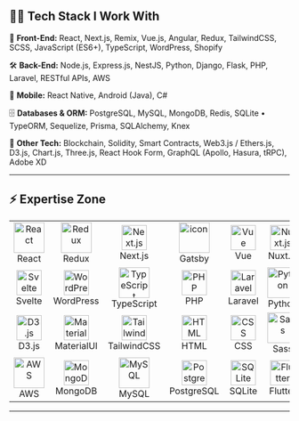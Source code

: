 ## 🧑‍💻 Tech Stack I Work With

🎨 **Front-End:** React, Next.js, Remix, Vue.js, Angular, Redux, TailwindCSS, SCSS, JavaScript (ES6+), TypeScript, WordPress, Shopify  

🛠️ **Back-End:** Node.js, Express.js, NestJS, Python, Django, Flask, PHP, Laravel, RESTful APIs, AWS  

📱 **Mobile:** React Native, Android (Java), C#  

🗄️ **Databases & ORM:** PostgreSQL, MySQL, MongoDB, Redis, SQLite • TypeORM, Sequelize, Prisma, SQLAlchemy, Knex  

🌌 **Other Tech:** Blockchain, Solidity, Smart Contracts, Web3.js / Ethers.js, D3.js, Chart.js, Three.js, React Hook Form, GraphQL (Apollo, Hasura, tRPC), Adobe XD  

---

## ⚡️ Expertise Zone
<p align="center">
<table align="center">
  <tr>
    <td align="center" width="90">
      <img src="https://techstack-generator.vercel.app/react-icon.svg" width="55" height="55" alt="React"/>
      <br>React
    </td>
    <td align="center" width="90">
      <img src="https://techstack-generator.vercel.app/redux-icon.svg" width="55" height="55" alt="Redux"/>
      <br>Redux
    </td>
    <td align="center" width="90">
      <img src="https://skillicons.dev/icons?i=nextjs" width="45" height="45" alt="Next.js"/>
      <br>Next.js
    </td>
    <td align="center" width="90">
      <img src="https://techstack-generator.vercel.app/gatsby-icon.svg" alt="icon" width="55" height="55" />
      <br>Gatsby
    </td>
    <td align="center" width="90">
      <img src="https://skillicons.dev/icons?i=vue" width="45" height="45" alt="Vue"/>
      <br>Vue
    </td>
    <td align="center" width="90">
      <img src="https://skillicons.dev/icons?i=nuxtjs" width="45" height="45" alt="Nuxt.js"/>
      <br>Nuxt.js
    </td>
    <td align="center" width="90">
      <img src="https://skillicons.dev/icons?i=angular" width="45" height="45" alt="Angular"/>
      <br>Angular
    </td>
    <td align="center" width="90">
      <img src="https://skillicons.dev/icons?i=nestjs" width="45" height="45" alt="NestJS"/>
      <br>NestJS
    </td>
    <td align="center" width="90">
      <img src="https://skillicons.dev/icons?i=nodejs" width="45" height="45" alt="Node.js"/>
      <br>Node.js
    </td>
    <td align="center" width="90">
      <img src="https://skillicons.dev/icons?i=express" width="45" height="45" alt="Express"/>
      <br>Express
    </td>
  </tr>
  <tr>
    <td align="center" width="90">
      <img src="https://skillicons.dev/icons?i=svelte" width="45" height="45" alt="Svelte"/>
      <br>Svelte
    </td>
    <td align="center" width="90">
      <img src="https://skillicons.dev/icons?i=wordpress" width="45" height="45" alt="WordPress"/>
      <br>WordPress
    </td>
    <td align="center" width="90">
      <img src="https://techstack-generator.vercel.app/ts-icon.svg" width="55" height="55" alt="TypeScript"/>
      <br>TypeScript
    </td>
    <td align="center" width="90">
      <img src="https://skillicons.dev/icons?i=php" width="45" height="45" alt="PHP"/>
      <br>PHP
    </td>
    <td align="center" width="90">
      <img src="https://skillicons.dev/icons?i=laravel" width="45" height="45" alt="Laravel"/>
      <br>Laravel
    </td>
    <td align="center" width="90">
      <img src="https://techstack-generator.vercel.app/python-icon.svg" width="55" height="55" alt="Python"/>
      <br>Python
    </td>
    <td align="center" width="90">
      <img src="https://techstack-generator.vercel.app/django-icon.svg" width="55" height="55" alt="Django"/>
      <br>Django
    </td>
    <td align="center" width="90">
      <img src="https://skillicons.dev/icons?i=flask" width="45" height="45" alt="Flask"/>
      <br>Flask
    </td>
    <td align="center" width="90">
      <img src="https://skillicons.dev/icons?i=ruby" width="45" height="45" alt="Ruby"/>
      <br>Ruby
    </td>
    <td align="center" width="90">
      <img src="https://skillicons.dev/icons?i=graphql" width="45" height="45" alt="GraphQL"/>
      <br>GraphQL
    </td>
  </tr>
  <tr>
    <td align="center" width="90">
      <img src="https://skillicons.dev/icons?i=d3" width="45" height="45" alt="D3.js"/>
      <br>D3.js
    </td>
    <td align="center" width="90">
      <img src="https://skillicons.dev/icons?i=materialui" width="45" height="45" alt="Material UI"/>
      <br>MaterialUI
    </td>
    <td align="center" width="90">
      <img src="https://skillicons.dev/icons?i=tailwind" width="45" height="45" alt="TailwindCSS"/>
      <br>TailwindCSS
    </td>
    <td align="center" width="90">
      <img src="https://skillicons.dev/icons?i=html" width="45" height="45" alt="HTML"/>
      <br>HTML
    </td>
    <td align="center" width="90">
      <img src="https://skillicons.dev/icons?i=css" width="45" height="45" alt="CSS"/>
      <br>CSS
    </td>
    <td align="center" width="90">
      <img src="https://techstack-generator.vercel.app/sass-icon.svg" width="55" height="55" alt="Sass"/>
      <br>Sass
    </td>
    <td align="center" width="90">
      <img src="https://skillicons.dev/icons?i=bootstrap" width="45" height="45" alt="Bootstrap"/>
      <br>Bootstrap
    </td>
    <td align="center" width="90">
      <img src="https://skillicons.dev/icons?i=babel" width="45" height="45" alt="Babel"/>
      <br>Babel
    </td>
    <td align="center" width="90">
      <img src="https://skillicons.dev/icons?i=threejs" width="45" height="45" alt="Three.js"/>
      <br>Three.js
    </td>
    <td align="center" width="90">
      <img src="https://skillicons.dev/icons?i=solidity" width="45" height="45" alt="Solidity"/>
      <br>Solidity
    </td>
  </tr>
  <tr>
    <td align="center" width="90">
      <img src="https://techstack-generator.vercel.app/aws-icon.svg" width="55" height="55" alt="AWS"/>
      <br>AWS
    </td>
    <td align="center" width="90">
      <img src="https://skillicons.dev/icons?i=mongodb" width="45" height="45" alt="MongoDB"/>
      <br>MongoDB
    </td>
    <td align="center" width="90">
      <img src="https://techstack-generator.vercel.app/mysql-icon.svg" width="55" height="55" alt="MySQL"/>
      <br>MySQL
    </td>
    <td align="center" width="90">
      <img src="https://skillicons.dev/icons?i=postgres" width="45" height="45" alt="PostgreSQL"/>
      <br>PostgreSQL
    </td>
    <td align="center" width="90">
      <img src="https://skillicons.dev/icons?i=sqlite" width="45" height="45" alt="SQLite"/>
      <br>SQLite
    </td>
    <td align="center" width="90">
      <img src="https://skillicons.dev/icons?i=flutter" width="45" height="45" alt="Flutter"/>
      <br>Flutter
    </td>
    <td align="center" width="90">
      <img src="https://skillicons.dev/icons?i=androidstudio" width="45" height="45" alt="Android Studio"/>
      <br>Android
    </td>
    <td align="center" width="90">
      <img src="https://techstack-generator.vercel.app/java-icon.svg" width="55" height="55" alt="Java"/>
      <br>Java
    </td>
    <td align="center" width="90">
      <img src="https://techstack-generator.vercel.app/csharp-icon.svg" width="55" height="55" alt="C#"/>
      <br>C#
    </td>
    <td align="center" width="90">
      <img src="https://techstack-generator.vercel.app/cpp-icon.svg" width="55" height="55" alt="C++"/>
      <br>C++
    </td>
  </tr>
</table>
</p>

---
